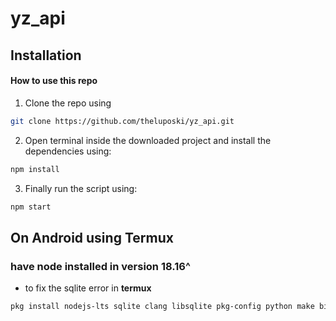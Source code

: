 # yz_api

## Installation
#### How to use this repo

1. Clone the repo using

```bash
git clone https://github.com/theluposki/yz_api.git
```

2. Open terminal inside the downloaded project and install the dependencies using:

```bash
npm install
```

3. Finally run the script using:

```bash
npm start
```

## On Android using Termux
### have node installed in version 18.16^
- to fix the sqlite error in **termux**

```bash
pkg install nodejs-lts sqlite clang libsqlite pkg-config python make binutils -y
```